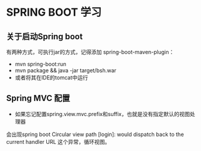 # SPRING BOOT 学习

## 关于启动Spring boot
有两种方式，可执行jar的方式，记得添加 spring-boot-maven-plugin：
* mvn spring-boot:run
* mvn package && java -jar target/bsh.war
* 或者将其在IDE的tomcat中运行

## Spring MVC 配置
* 如果忘记配置spring.view.mvc.prefix和suffix，也就是没有指定默认的视图处理器

会出现spring boot Circular view path [login]: would dispatch back to the current handler URL
这个异常，循环视图。